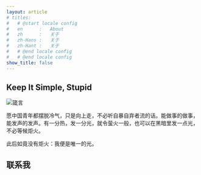 ```yaml
---
layout: article
# titles:
#   # @start locale config
#   en      :   About
#   zh      :   关于
#   zh-Hans :   关于
#   zh-Hant :   关于
#   # @end locale config
#   # @end locale config
show_title: false
---
```


## Keep It Simple, Stupid

![箴言](https://cdn.jsdelivr.net/gh/wholon/image@main/uPic/93C62984-2A8B-4B18-88B1-DE4B6D2BD3B0_1_201_a.jpeg)


愿中国青年都摆脱冷气，只是向上走，不必听自暴自弃者流的话。能做事的做事，能发声的发声。有一分热，发一分光，就令萤火一般，也可以在黑暗里发一点光，不必等候炬火。

此后如竟没有炬火：我便是唯一的光。


## 联系我
